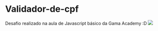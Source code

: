 # Validador-de-cpf
Desafio realizado na aula de Javascript básico da Gama Academy :D
<img src="https://github.com/Milafreire/Validador-de-cpf/blob/main/validadorapresenta%C3%A7%C3%A3o.png?raw=true">
